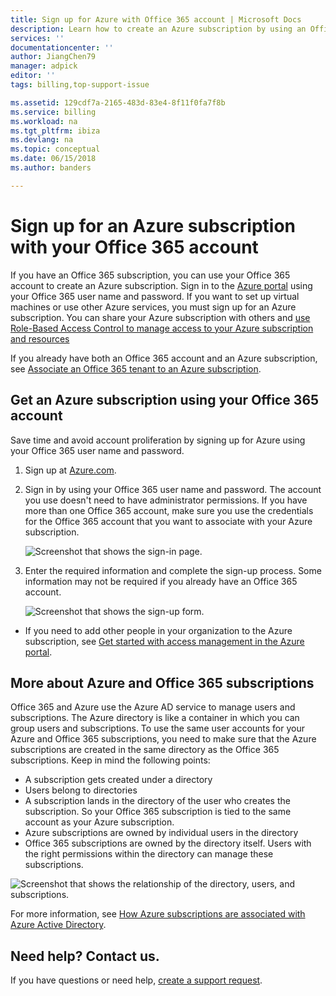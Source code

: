 ```yaml
---
title: Sign up for Azure with Office 365 account | Microsoft Docs
description: Learn how to create an Azure subscription by using an Office 365 account 
services: ''
documentationcenter: ''
author: JiangChen79
manager: adpick
editor: ''
tags: billing,top-support-issue

ms.assetid: 129cdf7a-2165-483d-83e4-8f11f0fa7f8b
ms.service: billing
ms.workload: na
ms.tgt_pltfrm: ibiza
ms.devlang: na
ms.topic: conceptual
ms.date: 06/15/2018
ms.author: banders

---
```

# Sign up for an Azure subscription with your Office 365 account
If you have an Office 365 subscription, you can use your Office 365 account to create an Azure subscription. Sign in to the [Azure portal](https://portal.azure.com/) using your Office 365 user name and password. If you want to set up virtual machines or use other Azure services, you must sign up for an Azure subscription. You can share your Azure subscription with others and [use Role-Based Access Control to manage access to your Azure subscription and resources](https://docs.microsoft.com/azure/role-based-access-control/role-assignments-portal)

If you already have both an Office 365 account and an Azure subscription, see [Associate an Office 365 tenant to an Azure subscription](billing-add-office-365-tenant-to-azure-subscription.md).

## Get an Azure subscription using your Office 365 account

Save time and avoid account proliferation by signing up for Azure using your Office 365 user name and password. 

1. Sign up at [Azure.com](https://account.azure.com/signup?offer=MS-AZR-0044p&appId=docs). 
2. Sign in by using your Office 365 user name and password. The account you use doesn't need to have administrator permissions. If you have more than one Office 365 account, make sure you use the credentials for the Office 365 account that you want to associate with your Azure subscription. 

   ![Screenshot that shows the sign-in page.](./media/billing-use-existing-office-365-account-azure-subscription/billing-sign-in-with-office-365-account.png)

3. Enter the required information and complete the sign-up process. Some information may not be required if you already have an Office 365 account.

    ![Screenshot that shows the sign-up form.](./media/billing-use-existing-office-365-account-azure-subscription/billing-azure-sign-up-fill-information.png)

- If you need to add other people in your organization to the Azure subscription, see [Get started with access management in the Azure portal](../role-based-access-control/overview.md). 

## <a id="more-about-subs">More about Azure and Office 365 subscriptions</a>
Office 365 and Azure use the Azure AD service to manage users and subscriptions. The Azure directory is like a container in which you can group users and subscriptions. To use the same user accounts for your Azure and Office 365 subscriptions, you need to make sure that the Azure subscriptions are created in the same directory as the Office 365 subscriptions. Keep in mind the following points:

* A subscription gets created under a directory
* Users belong to directories
* A subscription lands in the directory of the user who creates the subscription. So your Office 365 subscription is tied to the same account as your Azure subscription.
* Azure subscriptions are owned by individual users in the directory
* Office 365 subscriptions are owned by the directory itself. Users with the right permissions within the directory can manage these subscriptions.

![Screenshot that shows the relationship of the directory, users, and subscriptions.](./media/billing-use-existing-office-365-account-azure-subscription/19-background-information.png)

For more information, see [How Azure subscriptions are associated with Azure Active Directory](../active-directory/fundamentals/active-directory-how-subscriptions-associated-directory.md).

## Need help? Contact us.

If you have questions or need help, [create a support request](https://portal.azure.com/#blade/Microsoft_Azure_Support/HelpAndSupportBlade/newsupportrequest).
